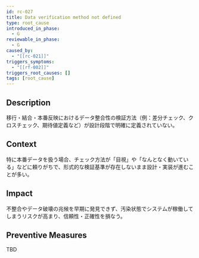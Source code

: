 ```yaml
---
id: rc-027
title: Data verification method not defined
type: root_cause
introduced_in_phase:
  - G
reviewable_in_phase:
  - G
caused_by:
  - "[[rc-021]]"
triggers_symptoms:
  - "[[rf-002]]"
triggers_root_causes: []
tags: [root_cause]
---
```


## Description
移行・結合・本番反映におけるデータ整合性の検証方法（例：差分チェック、クロスチェック、期待値定義など）が設計段階で明確に定義されていない。

## Context
特に本番データを扱う場合、チェック方法が「目視」や「なんとなく動いている」などに頼りがちで、形式的な検証基準が存在しないまま設計・実装が進むことが多い。

## Impact
不整合やデータ破壊の兆候を早期に発見できず、汚染状態でシステムが稼働してしまうリスクが高まり、信頼性・正確性を損なう。

## Preventive Measures
TBD